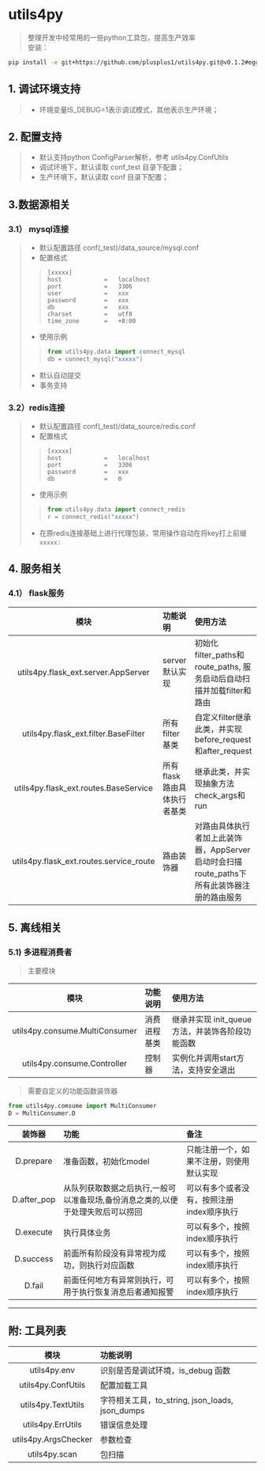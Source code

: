 # utils4py 
> 整理开发中经常用的一些python工具包，提高生产效率<br>
> 安装：
```bash
pip install -e git+https://github.com/plusplus1/utils4py.git@v0.1.2#egg=utils4py
```


## 1. 调试环境支持
> - 环境变量IS_DEBUG=1表示调试模式，其他表示生产环境；

## 2. 配置支持
> - 默认支持python ConfigParser解析，参考 utils4py.ConfUtils
> - 调试环境下，默认读取 conf_test 目录下配置；
> - 生产环境下，默认读取 conf 目录下配置；

## 3.数据源相关
### 3.1） mysql连接
> - 默认配置路径 conf(_test)/data_source/mysql.conf
> - 配置格式
>>```
>>[xxxxx]
>>host            =   localhost
>>port            =   3306
>>user            =   xxx
>>password        =   xxx
>>db              =   xxx
>>charset         =   utf8
>>time_zone       =   +8:00
>>```
> - 使用示例
>>```python
>>from utils4py.data import connect_mysql
>>db = connect_mysql("xxxxx")
>>```
> - 默认自动提交
> - 事务支持

### 3.2）redis连接
> - 默认配置路径 conf(_test)/data_source/redis.conf
> - 配置格式
>>```
>>[xxxxx]
>>host            =   localhost
>>port            =   3306
>>password        =   xxx
>>db              =   0
>>```
> - 使用示例
>>```python
>>from utils4py.data import connect_redis
>>r = connect_redis("xxxxx")
>>```
> - 在原redis连接基础上进行代理包装，常用操作自动在将key打上前缀 `xxxxx:`


## 4. 服务相关
### 4.1） flask服务
| 模块 | 功能说明 | 使用方法 |
| :---: | :--- | :--- |
| utils4py.flask_ext.server.AppServer | server默认实现 | 初始化filter_paths和route_paths, 服务启动后自动扫描并加载filter和路由 |
| utils4py.flask_ext.filter.BaseFilter | 所有filter基类 | 自定义filter继承此类，并实现before_request和after_request |
| utils4py.flask_ext.routes.BaseService | 所有flask路由具体执行者基类 | 继承此类，并实现抽象方法check_args和run |
| utils4py.flask_ext.routes.service_route | 路由装饰器 | 对路由具体执行者加上此装饰器，AppServer启动时会扫描route_paths下所有此装饰器注册的路由服务 |



## 5. 离线相关
### 5.1) 多进程消费者
> 主要模块

| 模块 | 功能说明 | 使用方法 |
| :---: | :--- | :--- |
| utils4py.consume.MultiConsumer | 消费进程基类 | 继承并实现 init_queue 方法，并装饰各阶段功能函数 |
| utils4py.consume.Controller | 控制器 | 实例化并调用start方法，支持安全退出 |

> 需要自定义的功能函数装饰器
```python
from utils4py.comsume import MultiConsumer
D = MultiConsumer.D
```

| 装饰器 | 功能 | 备注 |
| :---: | :--- | :--- |
| D.prepare | 准备函数，初始化model | 只能注册一个，如果不注册，则使用默认实现 | 
| D.after_pop | 从队列获取数据之后执行,一般可以准备现场,备份消息之类的,以便于处理失败后可以捞回 | 可以有多个或者没有，按照注册index顺序执行 |
| D.execute | 执行具体业务 | 可以有多个，按照index顺序执行 |
| D.success | 前面所有阶段没有异常视为成功，则执行对应函数 | 可以有多个，按照index顺序执行 |
| D.fail | 前面任何地方有异常则执行，可用于执行恢复消息后者通知报警 | 可以有多个，按照index顺序执行 |


---
## 附: 工具列表
| 模块        | 功能说明    |
| :--------: | :-------- |
| utils4py.env | 识别是否是调试环境，is_debug 函数 |
| utils4py.ConfUtils | 配置加载工具 |
| utils4py.TextUtils | 字符相关工具，to_string, json_loads, json_dumps | 
| utils4py.ErrUtils | 错误信息处理 |
| utils4py.ArgsChecker | 参数检查 |
| utils4py.scan | 包扫描 |

